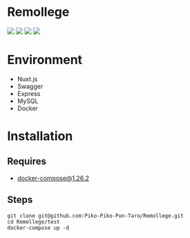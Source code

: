 # Remollege
<img src="https://img.shields.io/github/issues/Piko-Piko-Pon-Taro/Remollege.git">
<img src="https://img.shields.io/github/forks/Piko-Piko-Pon-Taro/Remollege.git">
<img src="https://img.shields.io/github/stars/Piko-Piko-Pon-Taro/Remollege.git">
<img src="https://img.shields.io/github/license/Piko-Piko-Pon-Taro/Remollege.git">

# Environment
- Nuxt.js
- Swagger
- Express
- MySQL
- Docker

# Installation
## Requires
- docker-compose@1.26.2
## Steps
```
git clone git@github.com:Piko-Piko-Pon-Taro/Remollege.git
cd Remollege/test
docker-compose up -d
```
